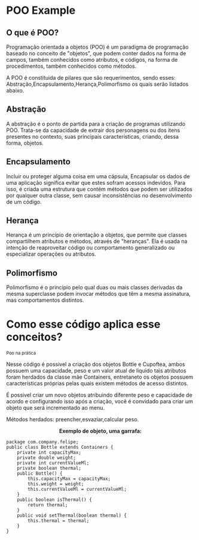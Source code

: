 # POO Example

## O que é POO? 
<p> Programação orientada a objetos (POO) é um paradigma de programação baseado no conceito de "objetos", que podem conter dados na forma de campos, também conhecidos como atributos, e códigos, na forma de procedimentos, também conhecidos como métodos. 
</p>
<p> A POO é constituida de pilares que são requerimentos, sendo esses: Abstração,Encapsulamento,Herança,Polimorfismo os quais serão listados abaixo.
</p>
 
## Abstração
<p> A abstração é o ponto de partida para a criação de programas utilizando POO. Trata-se da capacidade de extrair dos personagens ou dos itens presentes no contexto, suas principais características, criando, dessa forma, objetos. </p>

## Encapsulamento 
<p>Incluir ou proteger alguma coisa em uma cápsula, Encapsular os dados de uma aplicação significa evitar que estes sofram acessos indevidos. Para isso, é criada uma estrutura que contém métodos que podem ser utilizados por qualquer outra classe, sem causar inconsistências no desenvolvimento de um código. </p>

## Herança
<p>Herança é um princípio de orientação a objetos, que permite que classes compartilhem atributos e métodos, através de "heranças". Ela é usada na intenção de reaproveitar código ou comportamento generalizado ou especializar operações ou atributos.</p>

## Polimorfismo 
<p>Polimorfismo é o princípio pelo qual duas ou mais classes derivadas da mesma superclasse podem invocar métodos que têm a mesma assinatura, mas comportamentos distintos.</p>

# Como esse código aplica esse conceitos? 
<small>Poo na prática</small>
<p> Nesse código é possivel a criação dos objetos Bottle e Cupoftea, ambos possuem uma capacidade, peso e um valor atual de liquido tais atributos foram herdados da classe mãe Containers, entretaneto os objetos possuem características próprias pelas quais existem métodos de acesso distintos.     
</p> 
<p> É possivel criar um novo objetos atribuindo diferente peso e capacidade de acordo e configurando isso após a criação, você é convidado para criar um objeto que será incrementado ao menu. 
</p>
<p>Métodos herdados: preencher,esvaziar,calcular peso.</p>

<center><b>Exemplo de objeto, uma garrafa: </b></center> 

``` 
package com.company.felipe;
public class Bottle extends Containers {
    private int capacityMax;
    private double weight;
    private int currentValueMl;
    private boolean thermal;
    public Bottle() {
        this.capacityMax = capacityMax;
        this.weight = weight;
        this.currentValueMl = currentValueMl;
    }
    public boolean isThermal() {
        return thermal;
    }
    public void setThermal(boolean thermal) {
        this.thermal = thermal;
    }
}

```


